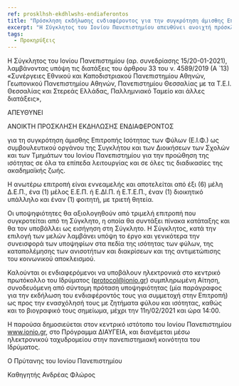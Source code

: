 ```yaml
---
ref: prosklhsh-ekdhlwshs-endiaferontos
title: "Πρόσκληση εκδήλωσης ενδιαφέροντος για την συγκρότηση άμισθης Επιτροπής Ισότητας των Φύλων (Ε.Ι.Φ.)."
excerpt: "Η Σύγκλητος του Ιονίου Πανεπιστημίου απευθύνει ανοιχτή πρόσκληση εκδήλωσης ενδιαφέροντος για τη συγκρότηση άμισθης Επιτροπής Ισότητας των Φύλων."
tags:
  - Προκηρύξεις
--- 
```

Η Σύγκλητος του Ιονίου Πανεπιστημίου (αρ. συνεδρίασης 15/20-01-2021),  λαμβάνοντας υπόψη τις διατάξεις του άρθρου 33 του ν. 4589/2019 (Α ́ 13) «Συνέργειες Εθνικού και Καποδιστριακού Πανεπιστημίου Αθηνών, Γεωπονικού Πανεπιστημίου Αθηνών, Πανεπιστημίου Θεσσαλίας με τα Τ.Ε.Ι. Θεσσαλίας και Στερεάς Ελλάδας, Παλλημνιακό Ταμείο και άλλες διατάξεις»,

ΑΠΕΥΘΥΝΕΙ

ΑΝΟΙΚΤΗ ΠΡΟΣΚΛΗΣΗ ΕΚΔΗΛΩΣΗΣ ΕΝΔΙΑΦΕΡΟΝΤΟΣ

για τη συγκρότηση άμισθης Επιτροπής Ισότητας των Φύλων (Ε.Ι.Φ.) ως συμβουλευτικού οργάνου της Συγκλήτου και των Διοικήσεων των Σχολών και των Τμημάτων του Ιονίου Πανεπιστημίου για την προώθηση της ισότητας σε όλα τα επίπεδα λειτουργίας και σε όλες τις διαδικασίες της ακαδημαϊκής ζωής.

Η ανωτέρω επιτροπή είναι εννεαμελής και αποτελείται από έξι (6) μέλη Δ.Ε.Π., ένα (1) μέλος Ε.Ε.Π. ή Ε.ΔΙ.Π. ή Ε.Τ.Ε.Π., έναν (1) διοικητικό υπάλληλο και έναν (1) φοιτητή, με τριετή θητεία.

Οι υποψηφιότητες θα αξιολογηθούν από τριμελή επιτροπή που συγκροτείται από τη Σύγκλητο, η οποία θα συντάξει πίνακα κατάταξης και θα τον υποβάλλει ως εισήγηση στη Σύγκλητο. Η Σύγκλητος, κατά την επιλογή των μελών λαμβάνει υπόψη το έργο και γενικότερα την συνεισφορά των υποψηφίων στα πεδία της ισότητας των φύλων, της καταπολέμησης των ανισοτήτων και διακρίσεων και της αντιμετώπισης του κοινωνικού αποκλεισμού.

Καλούνται οι ενδιαφερόμενοι να υποβάλουν ηλεκτρονικά στο κεντρικό πρωτόκολλο του Ιδρύματος (protocol@ionio.gr) συμπληρωμένη Αίτηση, συνοδευόμενη από σύντομη πρόταση υποψηφιότητας (μία παράγραφος για την εκδήλωση του ενδιαφέροντός τους για συμμετοχή στην Επιτροπή) ως προς την ενασχόλησή τους με ζητήματα φύλου και ισότητας, καθώς και το βιογραφικό τους σημείωμα, μέχρι την 11η/02/2021 και ώρα 14:00.

Η παρούσα δημοσιεύεται στον κεντρικό ιστότοπο του Ιονίου Πανεπιστημίου www.ionio.gr, στο Πρόγραμμα ΔΙΑΥΓΕΙΑ, και διανέμεται μέσω ηλεκτρονικού ταχυδρομείου στην πανεπιστημιακή κοινότητα του Ιδρύματος.

 

 

Ο Πρύτανης του Ιονίου Πανεπιστημίου 

Καθηγητής Ανδρέας Φλώρος
